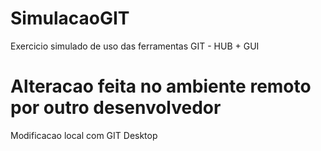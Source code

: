 # SimulacaoGIT
Exercicio simulado de uso das ferramentas GIT - HUB + GUI
# Alteracao feita no ambiente remoto por outro desenvolvedor
Modificacao local com GIT Desktop
